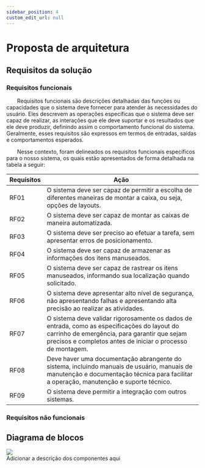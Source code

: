 ```yaml
---
sidebar_position: 4
custom_edit_url: null
---
```


# Proposta de arquitetura

## Requisitos da solução

### Requisitos funcionais
&emsp;&emsp;Requisitos funcionais são descrições detalhadas das funções ou capacidades que o sistema deve fornecer para atender às necessidades do usuário. Eles descrevem as operações específicas que o sistema deve ser capaz de realizar, as interações que ele deve suportar e os resultados que ele deve produzir, definindo assim o comportamento funcional do sistema. Geralmente, esses requisitos são expressos em termos de entradas, saídas e comportamentos esperados.

&emsp;&emsp;Nesse contexto, foram delineados os requisitos funcionais específicos para o nosso sistema, os quais estão apresentados de forma detalhada na tabela a seguir:

| Requisitos | Ação |
| --- | --- |
| RF01 | O sistema deve ser capaz de permitir a escolha de diferentes maneiras de montar a caixa, ou seja, opções de layouts. |
| RF02 | O sistema deve ser capaz de montar as caixas de maneira automatizada. |
| RF03 | O sistema deve ser preciso ao efetuar a tarefa, sem apresentar erros de posicionamento. |
| RF04 | O sistema deve ser capaz de armazenar as informações dos itens manuseados. |
| RF05 | O sistema deve ser capaz de rastrear os itens manuseados, informando sua localização quando solicitado. |
| RF06 | O sistema deve apresentar alto nível de segurança, não apresentando falhas e apresentando alta precisão ao realizar as atividades. |
| RF07 | O sistema deve validar rigorosamente os dados de entrada, como as especificações do layout do carrinho de emergência, para garantir que sejam precisos e completos antes de iniciar o processo de montagem. |
| RF08 | Deve haver uma documentação abrangente do sistema, incluindo manuais de usuário, manuais de manutenção e documentação técnica para facilitar a operação, manutenção e suporte técnico. |
| RF09 | O sistema deve permitir a integração com outros sistemas. |

### Requisitos não funcionais

## Diagrama de blocos
<div style={{margin:25}}>
    <div style={{textAlign: 'center'}}>
        <img src="/img/diagrama_blocos.png" style={{width: 300}}/>
        <br/>
    </div>
</div>
Adicionar a descrição dos componentes aqui

##